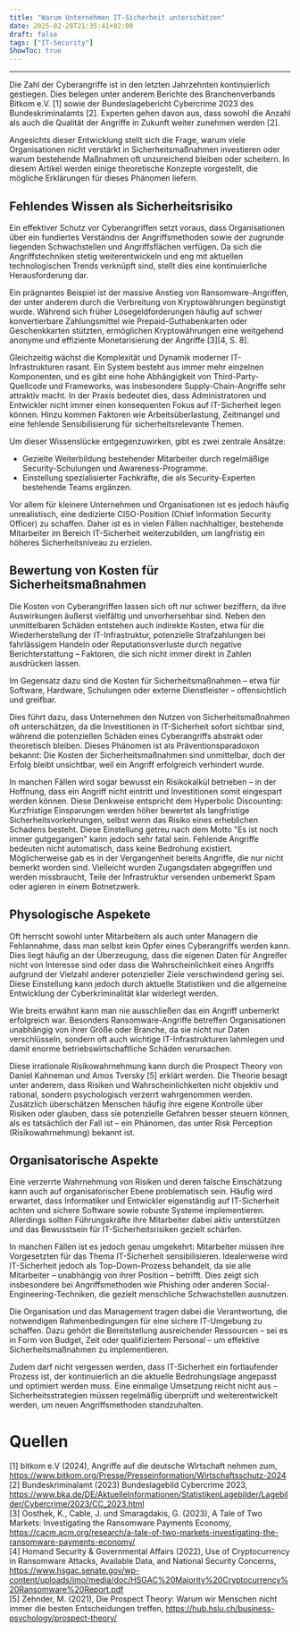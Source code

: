 ```yaml
---
title: "Warum Unternehmen IT-Sicherheit unterschätzen"
date: 2025-02-28T21:35:41+02:00
draft: false
tags: ["IT-Security"]
ShowToc: true
---
```


---
Die Zahl der Cyberangriffe ist in den letzten Jahrzehnten kontinuierlich gestiegen. Dies belegen unter anderem Berichte des Branchenverbands Bitkom e.V. [1] sowie der Bundeslagebericht Cybercrime 2023 des Bundeskriminalamts [2]. Experten gehen davon aus, dass sowohl die Anzahl als auch die Qualität der Angriffe in Zukunft weiter zunehmen werden [2].

Angesichts dieser Entwicklung stellt sich die Frage, warum viele Organisationen nicht verstärkt in Sicherheitsmaßnahmen investieren oder warum bestehende Maßnahmen oft unzureichend bleiben oder scheitern. In diesem Artikel werden einige theoretische Konzepte vorgestellt, die mögliche Erklärungen für dieses Phänomen liefern.

## Fehlendes Wissen als Sicherheitsrisiko

Ein effektiver Schutz vor Cyberangriffen setzt voraus, dass Organisationen über ein fundiertes Verständnis der Angriffsmethoden sowie der zugrunde liegenden Schwachstellen und Angriffsflächen verfügen. Da sich die Angriffstechniken stetig weiterentwickeln und eng mit aktuellen technologischen Trends verknüpft sind, stellt dies eine kontinuierliche Herausforderung dar.

Ein prägnantes Beispiel ist der massive Anstieg von Ransomware-Angriffen, der unter anderem durch die Verbreitung von Kryptowährungen begünstigt wurde. Während sich früher Lösegeldforderungen häufig auf schwer konvertierbare Zahlungsmittel wie Prepaid-Guthabenkarten oder Geschenkkarten stützten, ermöglichen Kryptowährungen eine weitgehend anonyme und effiziente Monetarisierung der Angriffe [3][4, S. 8].

Gleichzeitig wächst die Komplexität und Dynamik moderner IT-Infrastrukturen rasant. Ein System besteht aus immer mehr einzelnen Komponenten, und es gibt eine hohe Abhängigkeit von Third-Party-Quellcode und Frameworks, was insbesondere Supply-Chain-Angriffe sehr attraktiv macht. In der Praxis bedeutet dies, dass Administratoren und Entwickler nicht immer einen konsequenten Fokus auf IT-Sicherheit legen können. Hinzu kommen Faktoren wie Arbeitsüberlastung, Zeitmangel und eine fehlende Sensibilisierung für sicherheitsrelevante Themen.

Um dieser Wissenslücke entgegenzuwirken, gibt es zwei zentrale Ansätze:
- Gezielte Weiterbildung bestehender Mitarbeiter durch regelmäßige Security-Schulungen und Awareness-Programme.
- Einstellung spezialisierter Fachkräfte, die als Security-Experten bestehende Teams ergänzen.

Vor allem für kleinere Unternehmen und Organisationen ist es jedoch häufig unrealistisch, eine dedizierte CISO-Position (Chief Information Security Officer) zu schaffen. Daher ist es in vielen Fällen nachhaltiger, bestehende Mitarbeiter im Bereich IT-Sicherheit weiterzubilden, um langfristig ein höheres Sicherheitsniveau zu erzielen.

## Bewertung von Kosten für Sicherheitsmaßnahmen
Die Kosten von Cyberangriffen lassen sich oft nur schwer beziffern, da ihre Auswirkungen äußerst vielfältig und unvorhersehbar sind. Neben den unmittelbaren Schäden entstehen auch indirekte Kosten, etwa für die Wiederherstellung der IT-Infrastruktur, potenzielle Strafzahlungen bei fahrlässigem Handeln oder Reputationsverluste durch negative Berichterstattung – Faktoren, die sich nicht immer direkt in Zahlen ausdrücken lassen.

Im Gegensatz dazu sind die Kosten für Sicherheitsmaßnahmen – etwa für Software, Hardware, Schulungen oder externe Dienstleister – offensichtlich und greifbar.

Dies führt dazu, dass Unternehmen den Nutzen von Sicherheitsmaßnahmen oft unterschätzen, da die Investitionen in IT-Sicherheit sofort sichtbar sind, während die potenziellen Schäden eines Cyberangriffs abstrakt oder theoretisch bleiben. Dieses Phänomen ist als Präventionsparadoxon bekannt: Die Kosten der Sicherheitsmaßnahmen sind unmittelbar, doch der Erfolg bleibt unsichtbar, weil ein Angriff erfolgreich verhindert wurde.

In manchen Fällen wird sogar bewusst ein Risikokalkül betrieben – in der Hoffnung, dass ein Angriff nicht eintritt und Investitionen somit eingespart werden können. Diese Denkweise entspricht dem Hyperbolic Discounting: Kurzfristige Einsparungen werden höher bewertet als langfristige Sicherheitsvorkehrungen, selbst wenn das Risiko eines erheblichen Schadens besteht. Diese Einstellung getreu nach dem Motto "Es ist noch immer gutgegangen" kann jedoch sehr fatal sein. Fehlende Angriffe bedeuten nicht automatisch, dass keine Bedrohung existiert. Möglicherweise gab es in der Vergangenheit bereits Angriffe, die nur nicht bemerkt worden sind. Vielleicht wurden Zugangsdaten abgegriffen und werden missbraucht, Teile der Infrastruktur versenden unbemerkt Spam oder agieren in einem Botnetzwerk.


## Physologische Aspekete
Oft herrscht sowohl unter Mitarbeitern als auch unter Managern die Fehlannahme, dass man selbst kein Opfer eines Cyberangriffs werden kann. Dies liegt häufig an der Überzeugung, dass die eigenen Daten für Angreifer nicht von Interesse sind oder dass die Wahrscheinlichkeit eines Angriffs aufgrund der Vielzahl anderer potenzieller Ziele verschwindend gering sei. Diese Einstellung kann jedoch durch aktuelle Statistiken und die allgemeine Entwicklung der Cyberkriminalität klar widerlegt werden.

Wie breits erwähnt kann man nie ausschließen das ein Angriff unbemerkt erfolgreich war. Besonders Ransomware-Angriffe betreffen Organisationen unabhängig von ihrer Größe oder Branche, da sie nicht nur Daten verschlüsseln, sondern oft auch wichtige IT-Infrastrukturen lahmlegen und damit enorme betriebswirtschaftliche Schäden verursachen.

Diese irrationale Risikowahrnehmung kann durch die Prospect Theory von Daniel Kahneman und Amos Tversky [5] erklärt werden. Die Theorie besagt unter anderem, dass Risiken und Wahrscheinlichkeiten nicht objektiv und rational, sondern psychologisch verzerrt wahrgenommen werden. Zusätzlich überschätzen Menschen häufig ihre eigene Kontrolle über Risiken oder glauben, dass sie potenzielle Gefahren besser steuern können, als es tatsächlich der Fall ist – ein Phänomen, das unter Risk Perception (Risikowahrnehmung) bekannt ist.

## Organisatorische Aspekte
Eine verzerrte Wahrnehmung von Risiken und deren falsche Einschätzung kann auch auf organisatorischer Ebene problematisch sein. Häufig wird erwartet, dass Informatiker und Entwickler eigenständig auf IT-Sicherheit achten und sichere Software sowie robuste Systeme implementieren. Allerdings sollten Führungskräfte ihre Mitarbeiter dabei aktiv unterstützen und das Bewusstsein für IT-Sicherheitsrisiken gezielt schärfen.

In manchen Fällen ist es jedoch genau umgekehrt: Mitarbeiter müssen ihre Vorgesetzten für das Thema IT-Sicherheit sensibilisieren. Idealerweise wird IT-Sicherheit jedoch als Top-Down-Prozess behandelt, da sie alle Mitarbeiter – unabhängig von ihrer Position – betrifft. Dies zeigt sich insbesondere bei Angriffsmethoden wie Phishing oder anderen Social-Engineering-Techniken, die gezielt menschliche Schwachstellen ausnutzen.

Die Organisation und das Management tragen dabei die Verantwortung, die notwendigen Rahmenbedingungen für eine sichere IT-Umgebung zu schaffen. Dazu gehört die Bereitstellung ausreichender Ressourcen – sei es in Form von Budget, Zeit oder qualifiziertem Personal – um effektive Sicherheitsmaßnahmen zu implementieren.

Zudem darf nicht vergessen werden, dass IT-Sicherheit ein fortlaufender Prozess ist, der kontinuierlich an die aktuelle Bedrohungslage angepasst und optimiert werden muss. Eine einmalige Umsetzung reicht nicht aus – Sicherheitsstrategien müssen regelmäßig überprüft und weiterentwickelt werden, um neuen Angriffsmethoden standzuhalten.


# Quellen
[1] bitkom e.V (2024), Angriffe auf die deutsche Wirtschaft nehmen zum, https://www.bitkom.org/Presse/Presseinformation/Wirtschaftsschutz-2024  
[2] Bundeskriminalamt (2023) Bundeslagebild Cybercrime 2023, https://www.bka.de/DE/AktuelleInformationen/StatistikenLagebilder/Lagebilder/Cybercrime/2023/CC_2023.html  
[3] Oosthek, K., Cable, J. und Smaragdakis, G. (2023), A Tale of Two Markets: Investigating the Ransomware Payments Economy, https://cacm.acm.org/research/a-tale-of-two-markets-investigating-the-ransomware-payments-economy/  
[4] Homand Security & Governmental Affairs (2022), Use of Cryptocurrency in Ransomware Attacks, Available Data, and National Security
Concerns, https://www.hsgac.senate.gov/wp-content/uploads/imo/media/doc/HSGAC%20Majority%20Cryptocurrency%20Ransomware%20Report.pdf  
[5] Zehnder, M. (2021), Die Prospect Theory: Warum wir Menschen nicht immer die besten Entscheidungen treffen, https://hub.hslu.ch/business-psychology/prospect-theory/
